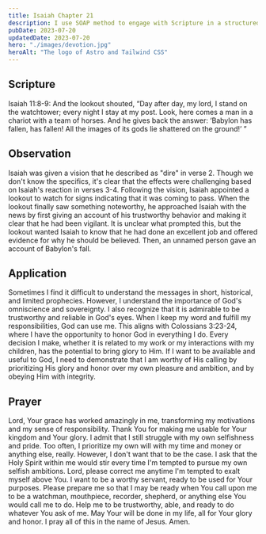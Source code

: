 ```yaml
---
title: Isaiah Chapter 21
description: I use SOAP method to engage with Scripture in a structured and meaningful way, allowing it to guide my actions, and strengthen relationship with God.
pubDate: 2023-07-20
updatedDate: 2023-07-20
hero: "./images/devotion.jpg"
heroAlt: "The logo of Astro and Tailwind CSS"
---
```


## Scripture

  

Isaiah 11:8-9: And the lookout shouted, “Day after day, my lord, I stand on the watchtower; every night I stay at my post. Look, here comes a man in a chariot with a team of horses. And he gives back the answer: ‘Babylon has fallen, has fallen! All the images of its gods lie shattered on the ground!’ ”
  

## Observation

Isaiah was given a vision that he described as "dire" in verse 2. Though we don't know the specifics, it's clear that the effects were challenging based on Isaiah's reaction in verses 3-4. Following the vision, Isaiah appointed a lookout to watch for signs indicating that it was coming to pass. When the lookout finally saw something noteworthy, he approached Isaiah with the news by first giving an account of his trustworthy behavior and making it clear that he had been vigilant. It is unclear what prompted this, but the lookout wanted Isaiah to know that he had done an excellent job and offered evidence for why he should be believed. Then, an unnamed person gave an account of Babylon's fall.
  


## Application

Sometimes I find it difficult to understand the messages in short, historical, and limited prophecies. However, I understand the importance of God's omniscience and sovereignty. I also recognize that it is admirable to be trustworthy and reliable in God's eyes. When I keep my word and fulfill my responsibilities, God can use me. This aligns with Colossians 3:23-24, where I have the opportunity to honor God in everything I do. Every decision I make, whether it is related to my work or my interactions with my children, has the potential to bring glory to Him. If I want to be available and useful to God, I need to demonstrate that I am worthy of His calling by prioritizing His glory and honor over my own pleasure and ambition, and by obeying Him with integrity.

  

## Prayer

Lord, Your grace has worked amazingly in me, transforming my motivations and my sense of responsibility. Thank You for making me usable for Your kingdom and Your glory. I admit that I still struggle with my own selfishness and pride. Too often, I prioritize my own will with my time and money or anything else, really. However, I don't want that to be the case. I ask that the Holy Spirit within me would stir every time I'm tempted to pursue my own selfish ambitions. Lord, please correct me anytime I'm tempted to exalt myself above You. I want to be a worthy servant, ready to be used for Your purposes. Please prepare me so that I may be ready when You call upon me to be a watchman, mouthpiece, recorder, shepherd, or anything else You would call me to do. Help me to be trustworthy, able, and ready to do whatever You ask of me. May Your will be done in my life, all for Your glory and honor. I pray all of this in the name of Jesus. Amen.